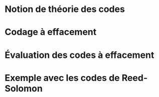 
# Notion de théorie des codes

# Codage à effacement

# Évaluation des codes à effacement

# Exemple avec les codes de Reed-Solomon

